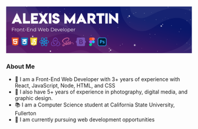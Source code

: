 ![](img/banner.png)

### About Me

- 🎨 I am a Front-End Web Developer with 3+ years of experience with React, JavaScript, Node, HTML, and CSS
- 📸 I also have 5+ years of experience in photography, digital media, and graphic design.
- 📚 I am a Computer Science student at California State University, Fullerton
- 💼 I am currently pursuing web development opportunities
